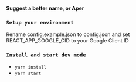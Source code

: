 #### Suggest a better name, or Aper

### `Setup your environment`

Rename config.example.json to config.json and set REACT_APP_GOOGLE_CID to your Google Client ID

### `Install and start dev mode`

- `yarn install`
- `yarn start`

